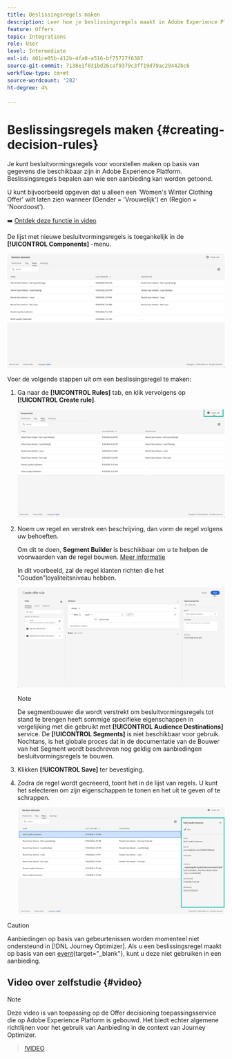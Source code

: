 ```yaml
---
title: Beslissingsregels maken
description: Leer hoe je beslissingsregels maakt in Adobe Experience Platform.
feature: Offers
topic: Integrations
role: User
level: Intermediate
exl-id: 401ce05b-412b-4fa0-a516-bf75727f6387
source-git-commit: 7138e1f031bd26caf9379c3ff19d79ac29442bc6
workflow-type: tm+mt
source-wordcount: '282'
ht-degree: 4%

---
```


# Beslissingsregels maken {#creating-decision-rules}

Je kunt besluitvormingsregels voor voorstellen maken op basis van gegevens die beschikbaar zijn in Adobe Experience Platform. Beslissingsregels bepalen aan wie een aanbieding kan worden getoond.

U kunt bijvoorbeeld opgeven dat u alleen een &#39;Women&#39;s Winter Clothing Offer&#39; wilt laten zien wanneer (Gender = &#39;Vrouwelijk&#39;) en (Region = &#39;Noordoost&#39;).

➡️ [Ontdek deze functie in video](#video)

De lijst met nieuwe besluitvormingsregels is toegankelijk in de **[!UICONTROL Components]** -menu.

![](../../assets/decision_rules_list.png)

Voer de volgende stappen uit om een beslissingsregel te maken:

1. Ga naar de **[!UICONTROL Rules]** tab, en klik vervolgens op **[!UICONTROL Create rule]**.

   ![](../../assets/offers_decision_rule_creation.png)

1. Noem uw regel en verstrek een beschrijving, dan vorm de regel volgens uw behoeften.

   Om dit te doen, **Segment Builder** is beschikbaar om u te helpen de voorwaarden van de regel bouwen. [Meer informatie](../../segment/about-segments.md)

   In dit voorbeeld, zal de regel klanten richten die het &quot;Gouden&quot;loyaliteitsniveau hebben.

   ![](../../assets/offers_decision_rule_creation_segment.png)

   >[!NOTE]
   >
   >De segmentbouwer die wordt verstrekt om besluitvormingsregels tot stand te brengen heeft sommige specifieke eigenschappen in vergelijking met die gebruikt met **[!UICONTROL Audience Destinations]** service. De **[!UICONTROL Segments]** is niet beschikbaar voor gebruik. Nochtans, is het globale proces dat in de documentatie van de Bouwer van het Segment wordt beschreven nog geldig om aanbiedingen besluitvormingsregels te bouwen.

1. Klikken **[!UICONTROL Save]** ter bevestiging.

1. Zodra de regel wordt gecreeerd, toont het in de lijst van regels. U kunt het selecteren om zijn eigenschappen te tonen en het uit te geven of te schrappen.

   ![](../../assets/rule_created.png)

>[!CAUTION]
>
>Aanbiedingen op basis van gebeurtenissen worden momenteel niet ondersteund in [!DNL Journey Optimizer]. Als u een beslissingsregel maakt op basis van een [event](https://experienceleague.adobe.com/docs/experience-platform/segmentation/ui/segment-builder.html?lang=en#events){target=&quot;_blank&quot;}, kunt u deze niet gebruiken in een aanbieding.

## Video over zelfstudie {#video}

>[!NOTE]
>
>Deze video is van toepassing op de Offer decisioning toepassingsservice die op Adobe Experience Platform is gebouwd. Het biedt echter algemene richtlijnen voor het gebruik van Aanbieding in de context van Journey Optimizer.

>[!VIDEO](https://video.tv.adobe.com/v/329373?quality=12)
